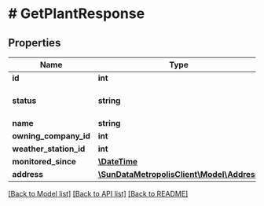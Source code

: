 # # GetPlantResponse

## Properties

Name | Type | Description | Notes
------------ | ------------- | ------------- | -------------
**id** | **int** |  | 
**status** | **string** | The plant status as a string | [optional] 
**name** | **string** |  | 
**owning_company_id** | **int** |  | [optional] 
**weather_station_id** | **int** |  | [optional] 
**monitored_since** | [**\DateTime**](\DateTime.md) |  | [optional] 
**address** | [**\SunDataMetropolisClient\Model\Address**](Address.md) |  | [optional] 

[[Back to Model list]](../../README.md#documentation-for-models) [[Back to API list]](../../README.md#documentation-for-api-endpoints) [[Back to README]](../../README.md)


